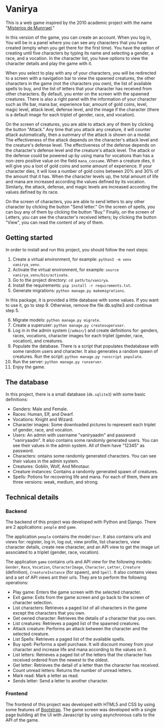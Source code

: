 # Vanirya

This is a web game inspired by the 2010 academic project with the name "[Misterios de Munrrael](http://demiangutierrez.me/2011/04/20/misterios-de-munrrael/)."

In this version of the game, you can create an account. When you log in, You will be in a panel where you can see
any characters that you have created (empty when you get there for the first time). You have the option of creating until five characters
by typing its name and selecting a gender, a race, and a vocation. In the character list, you have options to view the character details
and play the game with it.

When you select to play with any of your characters, you will be redirected to a screen with a navigation bar to view the spawned creatures,
the other characters in the game (not the characters you own), the list of available spells to buy, and the list of letters that your character
has received from other characters. By default, you enter on the screen with the spawned creatures. There is also a right panel with the information
of your character such as life bar, mana bar, experience bar, amount of gold coins, level, magic level, attack level, defense level, and the image
if the character (there is a default image for each triplet of gender, race, and vocation).

On the screen of creatures, you are able to attack any of them by clicking the button "Attack." Any time that you attack any creature, it will counter attack automatically, then a summary of the attack is shown on a modal. The effectiveness of the attack depends on the character's attack level and the creature's defense level. The effectiveness of the defense depends on the character's defense level and the creature's attack level. The attack or the defense could be powered up by using mana for vocations than has a non-zero positive value on the field `mana_consume`. When a creature dies, it will give you a loot of gold coins and some amount of experience. If your character dies, it will lose a number of gold coins between 20% and 30% of the amount that it has. When the character levels up, the total amount of life and mana are increased according the values defined by its vocation. Similarly, the attack, defense, and magic levels are increased according the values defined by its race.

On the screen of characters, you are able to send letters to any other character by clicking the button "Send letter." On the screen of spells, you can buy any of them by clicking the button "Buy." Finally, on the screen of Letters, you can see the character's received letters; by clicking the button "View", you can read the content of any of them.

## Getting started

In order to install and run this project, you should follow the next steps:

1. Create a virtual environment, for example: `python3 -m venv vanirya_venv`.
2. Activate the virtual environment, for example: `source vanirya_venv/bin/activate`.
3. Go to the project directory: `cd path/to/vanirya`.
4. Install the requirements: `pip install -r requirements.txt`.
5. Generate migrations: `python manage.py makemigrations`.

In this package, it is provided a little database with some values. If you want to use it, go to step 9. Otherwise,
remove the file db.sqlite3 and continue step 5.

6. Migrate models: `python manage.py migrate`.
7. Create a superuser: `python manage.py createsuperuser`.
8. Log in in the admin system (`/admin/`) and create definitions for: genders, races, vocations, character images for each triplet
   (gender, race, vocation), and creatures.
9. Populate the database. There is a script that populates thedatabase with some random users and character. It also generates a random
    spawn of creatures. Run the script: `python manage.py runscript populate`.
10. Run the server: `python manage.py runserver`.
11. Enjoy the game.

## The database

In this project, there is a small database (`db.sqlite3`) with some basic definitions:

- Genders: Male and Female.
- Races: Human, Elf, and Dwarf.
- Vocations: Knight and Wizard.
- Character images: Some downloaded pictures to represent each triplet of gender, race, and vocation.
- Users: An admin with username "vaniryaadm" and password "vaniryaadm". It also contains some randomly generated users.
  You can see their values in the admin system. All of them have "12345" as password.
- Characters: ontains some randomly generated characters. You can see their values in the admin system.
- Creatures: Goblin, Wolf, And Minotaur.
- Creature instances: Contains a randomly generated spawn of creatures.
- Spells: Potions for recovering life and mana. For each of them, there are three versions: weak, medium, and strong.

## Technical details

### Backend

The backend of this project was developed with Python and Django. There are 2 applications: `people` and `game`.

The application `people` contains the model `User`. It also contains urls and views for: register, log in, log out, view profile,
list characters, view character details, create new character, and an API view to get the image url associated to a
triplet (gender, race, vocation).

The application `game` contains urls and API view for the following models: `Gender`, `Race`, `Vocation`, `CharacterImage`, `Character`, `Letter`,
`Creature` (definition), `CreatureInstance` (for spawn), and `Spell`. It also contains views and a set of API views ant their urls.
They are to perform the following operations:

- Play game: Enters the game screen with the selected character.
- Exit game: Exits from the game screen and go back to the screen of character selection.
- List characters: Retrieves a paged list of all characters in the game except the characters that you own.
- Get owned character: Retrieves the details of a character that you own.
- List creatures: Retrieves a paged list of the spawned creatures.
- Attack creature: Performs an attack between the character and the selected creature.
- List Spells: Retrieves a paged list of the available spells.
- Buy spell: Performs a spell purchase. It will discount money from your character and increase life and mana according to the values
  on it.
- List letters: Retrieves a paged list of the letters that the character has received ordered from the newest to the oldest.
- Get letter: Retrieves the detail of a letter than the character has received.
- Count unread letters: Returns the number of unread letters.
- Mark read: Mark a letter as read.
- Sends letter: Send a letter to another character.

### Frontend

The frontend of this project was developed with HTML5 and CSS by using some features of [Bootstrap](https://getbootstrap.com/). The game screen
was developed with a single page building all the UI with Javascript by using asynchronous calls to the API of the game.
